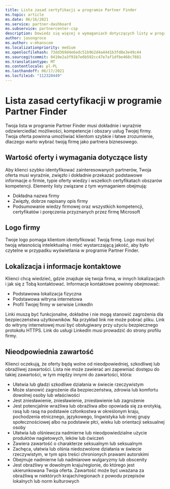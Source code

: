 ```yaml
---
title: Lista zasad certyfikacji w programie Partner Finder
ms.topic: article
ms.date: 06/16/2021
ms.service: partner-dashboard
ms.subservice: partnercenter-csp
description: Dowiedz się więcej o wymaganiach dotyczących listy w programie Partner Finder.
author: jasongroce
ms.author: v-mhanscom
ms.localizationpriority: medium
ms.openlocfilehash: 73dd369d4e6edc51b9b2d4a4441b3fd8e3e49c44
ms.sourcegitcommit: 0410e2a3f91b7e6b592cc47e7af1dfbe468c7881
ms.translationtype: MT
ms.contentlocale: pl-PL
ms.lasthandoff: 06/17/2021
ms.locfileid: "112320449"
---
```

# <a name="partner-finder-listing-certification-policies"></a>Lista zasad certyfikacji w programie Partner Finder

Twoja lista w programie Partner Finder musi dokładnie i wyraźnie odzwierciedlać możliwości, kompetencje i obszary usług Twojej firmy. Twoja oferta powinna umożliwiać klientom szybkie i łatwe zrozumienie, dlaczego warto wybrać twoją firmę jako partnera biznesowego.

## <a name="value-proposition-and-listing-requirements"></a>Wartość oferty i wymagania dotyczące listy

Aby klienci szybko identyfikować zainteresowanych partnerów, Twoja oferta musi wyraźnie, zwięzło i dokładnie przekazać podstawowe informacje o firmie, typie oferty wiedzy i wszelkich certyfikatach obszarów kompetencji. Elementy listy związane z tym wymaganiem obejmują:

- Dokładna nazwa firmy
- Zwięzły, dobrze napisany opis firmy
- Podsumowanie wiedzy firmowej oraz wszystkich kompetencji, certyfikatów i poręczenia przyznanych przez firmę Microsoft

## <a name="company-logo"></a>Logo firmy

Twoje logo pomaga klientom identyfikować Twoją firmę. Logo musi być twoją własnością intelektualną i mieć wystarczającą jakość, aby było czytelne w przypadku wyświetlania w programie Partner Finder.

## <a name="location-and-contact-information"></a>Lokalizacja i informacje kontaktowe

Klienci chcą wiedzieć, gdzie znajduje się twoja firma, w innych lokalizacjach i jak się z Tobą kontaktować. Informacje kontaktowe powinny obejmować:

- Podstawowa lokalizacja fizyczna
- Podstawowa witryna internetowa
- Profil Twojej firmy w serwisie LinkedIn

Linki muszą być funkcjonalne, dokładne i nie mogą stanowić zagrożenia dla bezpieczeństwa użytkowników. Na przykład link nie może pobrać pliku. Link do witryny internetowej musi być obsługiwany przy użyciu bezpiecznego protokołu HTTPS. Link do usługi LinkedIn musi prowadzić do strony profilu firmy.

## <a name="inappropriate-content"></a>Nieodpowiednia zawartość

Klienci oczekują, że oferty będą wolne od nieodpowiedniej, szkodliwej lub obraźliwej zawartości. Lista nie może zawierać ani zapewniać dostępu do takiej zawartości, w tym między innymi do zawartości, która:

- Ułatwia lub gładzi szkodliwe działania w świecie rzeczywistym
- Może stanowić zagrożenie dla bezpieczeństwa, zdrowia lub komfortu dowolnej osoby lub właściwości
- Jest zniesławienie, zniesławienie, zniesławienie lub zagrożenie
- Jest potencjalnie wrażliwa lub obraźliwa albo opowiada się za erotykią, rasą lub rasą na podstawie członkostwa w określonym kraju, pochodzenia etnicznego, językowego, lingwistyka lub innej grupy społecznościowej albo na podstawie płci, wieku lub orientacji seksualnej osoby
- Ułatwia lub olśniewcza nadmierne lub nieodpowiedzialne użycie produktów nagietowych, leków lub ćwiczeń
- Zawiera zawartość o charakterze seksualnym lub seksualnym
- Zachęca, ułatwia lub olśnia niedozwolone działania w świecie rzeczywistym, w tym spis treści chronionych prawami autorskimi
- Obejmuje nadmierne lub nadmiarowe wulgaryzmy lub obscenity
- Jest obraźliwy w dowolnym kraju/regionie, do którego jest ukierunkowana Twoja oferta. Zawartość może być uważana za obraźliwą w niektórych krajach/regionach z powodu przepisów lokalnych lub norm kulturowych
